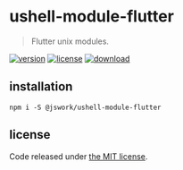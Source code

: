 # ushell-module-flutter
> Flutter unix modules.

[![version][version-image]][version-url]
[![license][license-image]][license-url]
[![download][download-image]][download-url]

## installation
```shell
npm i -S @jswork/ushell-module-flutter
```

## license
Code released under [the MIT license](https://github.com/afeiship/ushell-module-flutter/blob/master/LICENSE.txt).

[version-image]: https://img.shields.io/npm/v/@jswork/ushell-module-flutter
[version-url]: https://npmjs.org/package/@jswork/ushell-module-flutter

[license-image]: https://img.shields.io/npm/l/@jswork/ushell-module-flutter
[license-url]: https://github.com/afeiship/ushell-module-flutter/blob/master/LICENSE.txt

[download-image]: https://img.shields.io/npm/dm/@jswork/ushell-module-flutter
[download-url]: https://www.npmjs.com/package/@jswork/ushell-module-flutter
